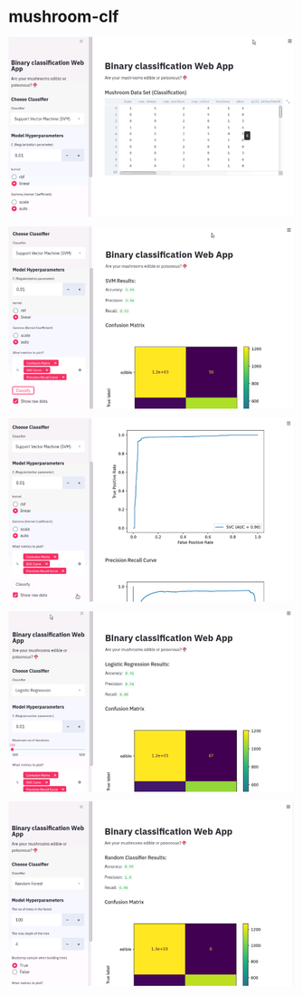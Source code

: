 # mushroom-clf

![](/img/Capture.PNG)


![](/img/Capture1.PNG)


![](/img/Capture2.PNG)


![](/img/Capture3.PNG)


![](/img/Capture4.PNG)
